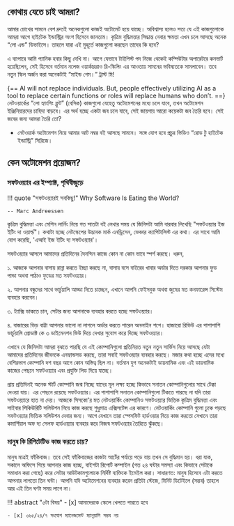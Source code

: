 ## কোথায় যেতে চাই আমরা?

আমার চোখের সামনে বেশ দ্রুতই অনেকগুলো কাজই অটোমেট হয়ে যাচ্ছে। অবিশ্বাস্য হলেও সত্য যে এই কাজগুলোকে আমরা আগে হাইটেক ইন্ডাস্ট্রির অংশ হিসেবে জানতাম। কৃত্রিম বুদ্ধিমত্তার সিদ্ধান্ত নেবার ক্ষমতা এখন চলে আসছে অনেক “লো এন্ড” ডিভাইসে। তাহলে যারা এই মুহূর্তে কাজগুলো করছেন তাদের কি হবে?

এ ব্যাপারে আমি প্যানিক হবার কিছু দেখি না। আগে যেভাবে টাইপিস্ট পদ নিজে থেকেই কম্পিউটার অপারেটরে কনভার্ট হয়েছিলেন, সেই হিসেবে বর্তমান নলেজ ওয়ার্কাররাও রি-স্কিলিং এর আওতায় সামনের ভবিষ্যতকে সামলাবেন। তবে নতুন স্কিল অর্জন করা অনেকটাই “মাইন্ড গেম।” ট্রাস্ট মি!

{== AI will not replace individuals. But, people effectively utilizing AI as a tool to replace certain functions or roles will replace humans who don’t. ==} নেটওয়ার্কের “লো হ্যাংগিং ফ্রুট” (বেসিক) কাজগুলো যেহেতু অটোমেশনের মধ্যে চলে যাবে, তখন অটোমেশন ইঞ্জিনিয়ারদের চাহিদা বাড়বে। এর অর্থ হচ্ছে একটা জব চলে যাবে, সেই জায়গায় আরো কয়েকটা জব তৈরি হবে। সেই জবের জন্য আমরা তৈরি তো?

* নেটওয়ার্ক অটোমেশন নিয়ে আমার আট নম্বর বই আসছে সামনে। সঙ্গে যোগ হবে প্রচুর ভিডিও “রোড টু হাইটেক ইন্ডাস্ট্রি” সিরিজে।

## কেন অটোমেশন প্রয়োজন?

### সফটওয়্যার এর ইম্প্যাক্ট, পৃথিবীজুড়ে

!!! quote "সফটওয়্যারই সবকিছু!"
    Why Software Is Eating the World?

    -- Marc Andreessen

কৃত্রিম বুদ্ধিমত্তা এবং মেশিন লার্নিং নিয়ে গত সাতটা বই লেখার সময় যে জিনিসটা আমি বারবার লিখেছি "সফটওয়্যার ইজ ইটিং দা ওয়ার্ল্ড"। কথাটা হচ্ছে নেটস্কেপের উদ্ভাবক মার্ক এনড্রিসেন, ভেঞ্চার ক্যাপিটালিস্ট এর কথা। এর সাথে আমি যোগ করেছি, 'এআই ইজ ইটিং দ্য সফটওয়্যার'।

সফটওয়্যার আসলে আমাদের প্রতিদিনের দৈনন্দিন কাজে কোন না কোন ভাবে স্পর্শ করছে। ধরুন,

১. আজকে আপনার বাসায় রান্না করতে ইচ্ছা করছে না, বাসায় বসে বাইরের খাবার অর্ডার দিতে দরকার আপনার ফুড পান্ডা অথবা পাঠাও ফুডের মত সফটওয়্যার।

২. আপনার বন্ধুদের সাথে ভার্চুয়ালি আড্ডা দিতে চাচ্ছেন, এখানে আপনি ফেইসবুক অথবা জুমের মত কনফারেন্স সিস্টেম ব্যবহার করবেন।

৩. ট্যাক্সি ডাকতে চান, সেটার জন্য আপনাকে ব্যবহার করতে হচ্ছে সফটওয়্যার। 

৪. বাজারের ভিড় বাট্টা আপনার ভালো না লাগলে অর্ডার করতে পারেন অনলাইন শপে। হাজারো রিভিউ এর পাশাপাশি ভার্চুয়ালি প্রোডাক্ট কে ৩ ডাইমেনশন ভিউ দিয়ে দেখার সুযোগ করে দিচ্ছে সফটওয়্যার।

এখানে যে জিনিসটা আমরা বুঝতে পারছি যে এই কোম্পানিগুলো প্রতিনিয়ত নতুন নতুন সার্ভিস নিয়ে আসছে যেটা আমাদের প্রতিদিনের জীবনকে এনহ্যান্ডসড করছে, তারা সবাই সফটওয়্যার ব্যবহার করছে। মজার কথা হচ্ছে এদের মধ্যে বেশিরভাগ কোম্পানি দশ বছর আগে কোন অস্তিত্ব ছিল না। বর্তমান যুগ অনেকটাই ডায়নামিক এবং এই ডায়নামিক কাজের পেছনে সফটওয়্যার এবং প্রযুক্তি লিড দিয়ে যাচ্ছে। 

প্রায় প্রতিদিনই অনেক স্টার্ট কোম্পানি জন্ম নিচ্ছে যাদের মূল লক্ষ্য হচ্ছে কিভাবে সনাতন কোম্পানিগুলোর সাথে টেক্কা দেওয়া যায়। এর পেছনে রয়েছে সফটওয়্যার। এর পাশাপাশি সনাতন কোম্পানিগুলো টিকতে পারছে না যদি তারা সফটওয়্যারে হাত না দেয়। আজকে সিসকো'র মত নেটওয়ার্কিং কোম্পানিও সফটওয়্যার ভিত্তিক কৃত্রিম বুদ্ধিমত্তা এবং সাইবার সিকিউরিটি সলিউশন নিয়ে কাজ করছে শুধুমাত্র এক্সিসটেন্স এর কারণে। নেটওয়ার্কিং কোম্পানি গুলো ঢুকে পড়ছে সফটওয়্যার ভিত্তিক সলিউশন দেবার জন্য। আগে যেখানে তারা স্পেসফিট হার্ডওয়ার নিয়ে কাজ করতো সেখানে তারা কমার্শিয়াল অফ দ্য সেলফ হার্ডওয়্যার ব্যবহার করে নিজস্ব সফটওয়্যার তৈরিতে ঝুঁকছে।

### মানুষ কি রিপিটেটিভ কাজ করতে চায়?

মানুষ মাত্রই ফাঁকিবাজ। তবে সেই ফাঁকিবাজের কাজটা আর্টের পর্যায়ে পড়ে যায় তখন সে বুদ্ধিমান হয়। ধরা যাক, সকালে অফিসে গিয়ে আপনার কাজ হচ্ছে, বাইশটা রিপোর্ট কম্পাইল (গত ২৪ ঘন্টার সমস্যা এবং কিভাবে সেটাকে সমাধান করা গেছে) করে সেটার আউটকামগুলোকে নির্দিষ্ট ব্যক্তিকে ইমেইল করা। সাধারণত: মানুষ হিসেবে এটা করতে আপনার লাগতো তিন ঘন্টা। আপনি যদি অটোমেশনের ব্যবহার করেন প্রতিটা স্টেজে, মিনিট ডিটেইলে (সম্ভব) তাহলে আর এই তিন ঘণ্টা সময় লাগে না। 

!!! abstract "৫টা বিষয়"
    - [x] আমাদেরকে স্কেলে খেলতে পারতে হবে
  
    - [x] ৩৬৫/২৪/৭ সংযোগ ম্যানেজমেন্ট ম্যানুয়ালি সম্ভব নয়
    
<!---
    - [x] 
    
    - [x] 
    
    - [x] 

    - [x] 
  
    - [x] 

    - [x] 
    
    - [x] 

-->

[^৪]: আমার কাছে প্রচুর ডাটা থাকলেও সেটাকে ব্যবহার করছি না, গদ্যের যাতে ছন্দপতন না হয়। 

[^৫]: সামনে আসবে।

